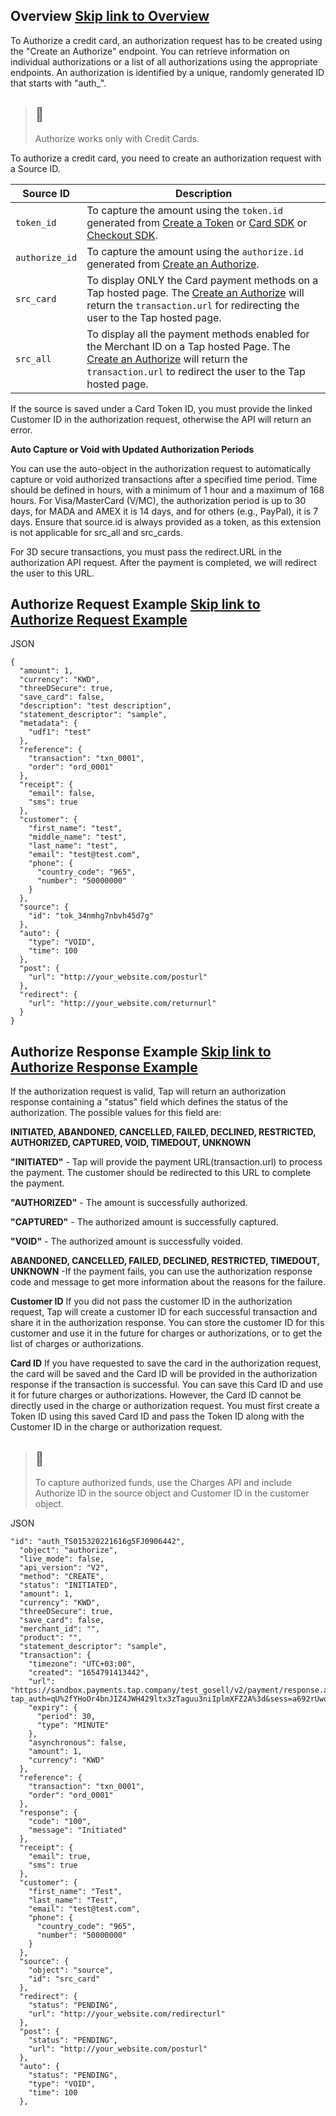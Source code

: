 ## Overview   [Skip link to Overview](https://developers.tap.company/reference/authorize\#overview)

To Authorize a credit card, an authorization request has to be created using the "Create an Authorize" endpoint. You can retrieve information on individual authorizations or a list of all authorizations using the appropriate endpoints. An authorization is identified by a unique, randomly generated ID that starts with "auth\_".

> ## 📘
>
> Authorize works only with Credit Cards.

To authorize a credit card, you need to create an authorization request with a Source ID.

| Source ID | Description |
| --- | --- |
| `token_id` | To capture the amount using the `token.id` generated from [Create a Token](https://developers.tap.company/reference/create-a-token) or [Card SDK](https://developers.tap.company/docs/card-js-library) or [Checkout SDK](https://developers.tap.company/docs/checkout-js-library). |
| `authorize_id` | To capture the amount using the `authorize.id` generated from [Create an Authorize](https://developers.tap.company/reference/create-an-authorize). |
| `src_card` | To display ONLY the Card payment methods on a Tap hosted page. The [Create an Authorize](https://developers.tap.company/reference/create-an-authorize) will return the `transaction.url` for redirecting the user to the Tap hosted page. |
| `src_all` | To display all the payment methods enabled for the Merchant ID on a Tap hosted Page. The [Create an Authorize](https://developers.tap.company/reference/create-an-authorize) will return the `transaction.url` to redirect the user to the Tap hosted page. |

If the source is saved under a Card Token ID, you must provide the linked Customer ID in the authorization request, otherwise the API will return an error.

**Auto Capture or Void with Updated Authorization Periods**

You can use the auto-object in the authorization request to automatically capture or void authorized transactions after a specified time period. Time should be defined in hours, with a minimum of 1 hour and a maximum of 168 hours. For Visa/MasterCard (V/MC), the authorization period is up to 30 days, for MADA and AMEX it is 14 days, and for others (e.g., PayPal), it is 7 days. Ensure that source.id is always provided as a token, as this extension is not applicable for src\_all and src\_cards.

For 3D secure transactions, you must pass the redirect.URL in the authorization API request. After the payment is completed, we will redirect the user to this URL.

## Authorize Request Example   [Skip link to Authorize Request Example](https://developers.tap.company/reference/authorize\#authorize-request-example)

JSON

```rdmd-code lang-json theme-light
{
  "amount": 1,
  "currency": "KWD",
  "threeDSecure": true,
  "save_card": false,
  "description": "test description",
  "statement_descriptor": "sample",
  "metadata": {
    "udf1": "test"
  },
  "reference": {
    "transaction": "txn_0001",
    "order": "ord_0001"
  },
  "receipt": {
    "email": false,
    "sms": true
  },
  "customer": {
    "first_name": "test",
    "middle_name": "test",
    "last_name": "test",
    "email": "test@test.com",
    "phone": {
      "country_code": "965",
      "number": "50000000"
    }
  },
  "source": {
    "id": "tok_34nmhg7nbvh45d7g"
  },
  "auto": {
    "type": "VOID",
    "time": 100
  },
  "post": {
    "url": "http://your_website.com/posturl"
  },
  "redirect": {
    "url": "http://your_website.com/returnurl"
  }
}

```

## Authorize Response Example   [Skip link to Authorize Response Example](https://developers.tap.company/reference/authorize\#authorize-response-example)

If the authorization request is valid, Tap will return an authorization response containing a "status" field which defines the status of the authorization. The possible values for this field are:

**INITIATED, ABANDONED, CANCELLED, FAILED, DECLINED, RESTRICTED, AUTHORIZED, CAPTURED, VOID, TIMEDOUT, UNKNOWN**

**"INITIATED"** \- Tap will provide the payment URL(transaction.url) to process the payment. The customer should be redirected to this URL to complete the payment.

**"AUTHORIZED"** \- The amount is successfully authorized.

**"CAPTURED"** \- The authorized amount is successfully captured.

**"VOID"** \- The authorized amount is successfully voided.

**ABANDONED, CANCELLED, FAILED, DECLINED, RESTRICTED, TIMEDOUT, UNKNOWN** -If the payment fails, you can use the authorization response code and message to get more information about the reasons for the failure.

**Customer ID** If you did not pass the customer ID in the authorization request, Tap will create a customer ID for each successful transaction and share it in the authorization response. You can store the customer ID for this customer and use it in the future for charges or authorizations, or to get the list of charges or authorizations.

**Card ID** If you have requested to save the card in the authorization request, the card will be saved and the Card ID will be provided in the authorization response if the transaction is successful. You can save this Card ID and use it for future charges or authorizations. However, the Card ID cannot be directly used in the charge or authorization request. You must first create a Token ID using this saved Card ID and pass the Token ID along with the Customer ID in the charge or authorization request.

> ## 📘
>
> To capture authorized funds, use the Charges API and include Authorize ID in the source object and Customer ID in the customer object.

JSON

```rdmd-code lang-json theme-light
"id": "auth_TS015320221616g5FJ0906442",
  "object": "authorize",
  "live_mode": false,
  "api_version": "V2",
  "method": "CREATE",
  "status": "INITIATED",
  "amount": 1,
  "currency": "KWD",
  "threeDSecure": true,
  "save_card": false,
  "merchant_id": "",
  "product": "",
  "statement_descriptor": "sample",
  "transaction": {
    "timezone": "UTC+03:00",
    "created": "1654791413442",
    "url": "https://sandbox.payments.tap.company/test_gosell/v2/payment/response.aspx?tap_auth=qU%2fYHoOr4bnJIZ4JWH429ltx3zTaguu3niIplmXFZ2A%3d&sess=a692rUwq%2bPk%3d&token=qU%2fYHoOr4bnJIZ4JWH429ltx3zTaguu3v8z9CyXELe3K%2b85WW7N5BA%3d%3d",
    "expiry": {
      "period": 30,
      "type": "MINUTE"
    },
    "asynchronous": false,
    "amount": 1,
    "currency": "KWD"
  },
  "reference": {
    "transaction": "txn_0001",
    "order": "ord_0001"
  },
  "response": {
    "code": "100",
    "message": "Initiated"
  },
  "receipt": {
    "email": true,
    "sms": true
  },
  "customer": {
    "first_name": "Test",
    "last_name": "Test",
    "email": "test@test.com",
    "phone": {
      "country_code": "965",
      "number": "50000000"
    }
  },
  "source": {
    "object": "source",
    "id": "src_card"
  },
  "redirect": {
    "status": "PENDING",
    "url": "http://your_website.com/redirecturl"
  },
  "post": {
    "status": "PENDING",
    "url": "http://your_website.com/posturl"
  },
  "auto": {
    "status": "PENDING",
    "type": "VOID",
    "time": 100
  },

```